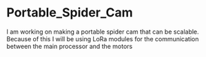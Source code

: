 # Portable_Spider_Cam
I am working on making a portable spider cam that can be scalable. Because of this I will be using LoRa modules for the communication between the main processor and the motors 
